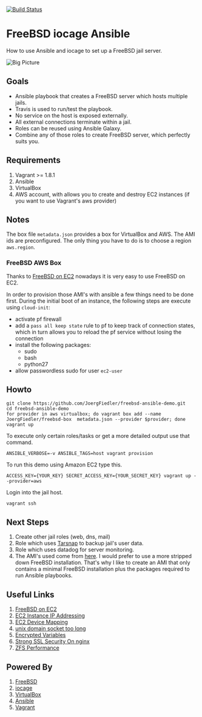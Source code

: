 [![Build Status](https://travis-ci.org/JoergFiedler/freebsd-ansible-demo.svg?branch=master)](https://travis-ci.org/JoergFiedler/freebsd-ansible-demo)

# FreeBSD iocage Ansible

How to use Ansible and iocage to set up a FreeBSD jail server.

![Big Picture](https://github.com/JoergFiedler/freebsd-ansible-demo/raw/master/doc/big-picture-draw.io.png)

## Goals

- Ansible playbook that creates a FreeBSD server which hosts multiple jails.
- Travis is used to run/test the playbook.
- No service on the host is exposed externally.
- All external connections terminate within a jail.
- Roles can be reused using Ansible Galaxy.
- Combine any of those roles to create FreeBSD server, which perfectly suits you.

## Requirements

1. Vagrant >= 1.8.1
1. Ansible
1. VirtualBox
1. AWS account, with allows you to create and destroy EC2 instances (if you want to use Vagrant's aws provider)

## Notes

The box file `metadata.json` provides a box for VirtualBox and AWS. The AMI ids are preconfigured. The only thing you have to do is to choose a region `aws.region`.

### FreeBSD AWS Box

Thanks to [FreeBSD on EC2](http://www.daemonology.net/freebsd-on-ec2/) nowadays it is very easy to use FreeBSD on EC2.

In order to provision those AMI's with ansible a few things need to be done first. During the initial boot of an instance, the following steps are execute using `cloud-init`:

* activate pf firewall
* add a `pass all keep state` rule to pf to keep track of connection states, which in turn allows you to reload the pf service without losing the connection
* install the following packages:
   * sudo
   * bash
   * python27
* allow passwordless sudo for user `ec2-user`

## Howto

    git clone https://github.com/JoergFiedler/freebsd-ansible-demo.git
    cd freebsd-ansible-demo
    for provider in aws virtualbox; do vagrant box add --name JoergFiedler/freebsd-box  metadata.json --provider $provider; done
    vagrant up

To execute only certain roles/tasks or get a more detailed output use that command.

    ANSIBLE_VERBOSE=-v ANSIBLE_TAGS=host vagrant provision

To run this demo using Amazon EC2 type this.

    ACCESS_KEY={YOUR_KEY} SECRET_ACCESS_KEY={YOUR_SECRET_KEY} vagrant up --provider=aws

Login into the jail host.

    vagrant ssh

## Next Steps

1. Create other jail roles (web, dns, mail)
1. Role which uses [Tarsnap](https://www.tarsnap.com/man-tarsnap.1.html) to backup jail's user data.
1. Role which uses datadog for server monitoring.
1. The AMI's used come from [here](http://www.daemonology.net/freebsd-on-ec2/). I would prefer to use a more stripped down FreeBSD installation. That's why I like to create an AMI that only contains a minimal FreeBSD installation plus the packages required to run Ansible playbooks.

## Useful Links

1. [FreeBSD on EC2](http://www.daemonology.net/freebsd-on-ec2/)
1. [EC2 Instance IP Addressing](http://docs.aws.amazon.com/AWSEC2/latest/UserGuide/using-instance-addressing.html)
1. [EC2 Device Mapping](http://docs.aws.amazon.com/AWSEC2/latest/UserGuide/block-device-mapping-concepts.html)
1. [unix domain socket too long](https://github.com/ansible/ansible/issues/11536)
1. [Encrypted Variables](http://docs.travis-ci.com/user/environment-variables/#Encrypted-Variables)
1. [Strong SSL Security On nginx](https://raymii.org/s/tutorials/Strong_SSL_Security_On_nginx.html)
1. [ZFS Performance](http://open-zfs.org/wiki/Performance_tuning#LZ4_compression)

## Powered By

1. [FreeBSD](https://www.freebsd.org)
1. [iocage](https://github.com/pannon/iocage)
1. [VirtualBox](https://www.virtualbox.org)
1. [Ansible](http://www.ansible.com)
1. [Vagrant](https://www.vagrantup.com)

